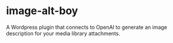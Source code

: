 # image-alt-boy
A Wordpress plugin that connects to OpenAI to generate an image description for your media library attachments.
